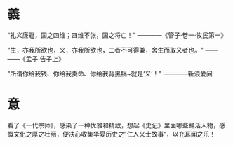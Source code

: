 義
==

“礼义廉耻，国之四维；四维不张，国之将亡！” ————《管子·卷一·牧民第一》

"生，亦我所欲也，义，亦我所欲也，二者不可得兼，舍生而取义者也。" ——――《孟子·告子上》

"所谓你给我钱、你给我卖命、你给我背黑锅~就是‘义’！" ————新浪爱问


意
===

看了《一代宗师》，感染了一种优雅和精致，想起《史记》里面哪些鲜活人物，感慨文化之厚之壮丽，便决心收集华夏历史之”仁人义士故事“，以充耳闻之乐！


